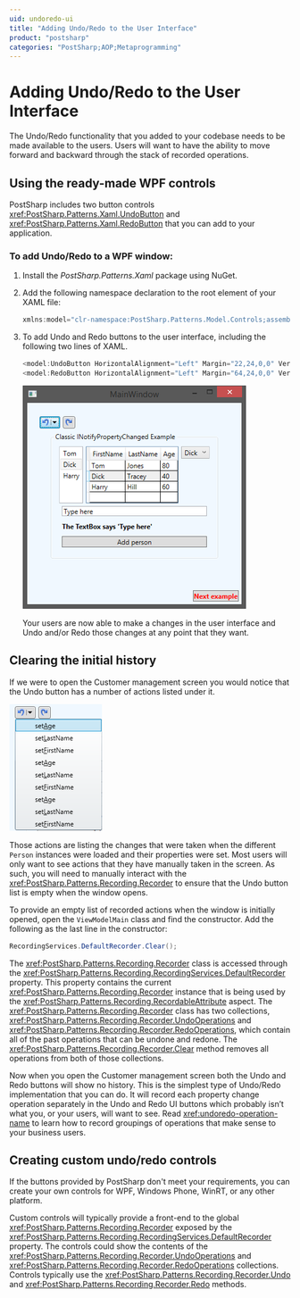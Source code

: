 ```yaml
---
uid: undoredo-ui
title: "Adding Undo/Redo to the User Interface"
product: "postsharp"
categories: "PostSharp;AOP;Metaprogramming"
---
```

# Adding Undo/Redo to the User Interface

The Undo/Redo functionality that you added to your codebase needs to be made available to the users. Users will want to have the ability to move forward and backward through the stack of recorded operations.


## Using the ready-made WPF controls

PostSharp includes two button controls <xref:PostSharp.Patterns.Xaml.UndoButton> and <xref:PostSharp.Patterns.Xaml.RedoButton> that you can add to your application. 


### To add Undo/Redo to a WPF window:

1. Install the *PostSharp.Patterns.Xaml* package using NuGet. 


2. Add the following namespace declaration to the root element of your XAML file:

    ```csharp
    xmlns:model="clr-namespace:PostSharp.Patterns.Model.Controls;assembly=PostSharp.Patterns.Xaml"
    ```


3. To add Undo and Redo buttons to the user interface, including the following two lines of XAML.

    ```csharp
    <model:UndoButton HorizontalAlignment="Left" Margin="22,24,0,0" VerticalAlignment="Top" />
    <model:RedoButton HorizontalAlignment="Left" Margin="64,24,0,0" VerticalAlignment="Top"/>
    ```

    ![](simpleundoredo_2.png)

    Your users are now able to make a changes in the user interface and Undo and/or Redo those changes at any point that they want.



## Clearing the initial history

If we were to open the Customer management screen you would notice that the Undo button has a number of actions listed under it.

![](simpleundoredo_3.png)

Those actions are listing the changes that were taken when the different `Person` instances were loaded and their properties were set. Most users will only want to see actions that they have manually taken in the screen. As such, you will need to manually interact with the <xref:PostSharp.Patterns.Recording.Recorder> to ensure that the Undo button list is empty when the window opens. 

To provide an empty list of recorded actions when the window is initially opened, open the `ViewModelMain` class and find the constructor. Add the following as the last line in the constructor: 

```csharp
RecordingServices.DefaultRecorder.Clear();
```

The <xref:PostSharp.Patterns.Recording.Recorder> class is accessed through the <xref:PostSharp.Patterns.Recording.RecordingServices.DefaultRecorder> property. This property contains the current <xref:PostSharp.Patterns.Recording.Recorder> instance that is being used by the <xref:PostSharp.Patterns.Recording.RecordableAttribute> aspect. The <xref:PostSharp.Patterns.Recording.Recorder> class has two collections, <xref:PostSharp.Patterns.Recording.Recorder.UndoOperations> and <xref:PostSharp.Patterns.Recording.Recorder.RedoOperations>, which contain all of the past operations that can be undone and redone. The <xref:PostSharp.Patterns.Recording.Recorder.Clear> method removes all operations from both of those collections. 

Now when you open the Customer management screen both the Undo and Redo buttons will show no history. This is the simplest type of Undo/Redo implementation that you can do. It will record each property change operation separately in the Undo and Redo UI buttons which probably isn’t what you, or your users, will want to see. Read <xref:undoredo-operation-name> to learn how to record groupings of operations that make sense to your business users. 


## Creating custom undo/redo controls

If the buttons provided by PostSharp don't meet your requirements, you can create your own controls for WPF, Windows Phone, WinRT, or any other platform.

Custom controls will typically provide a front-end to the global <xref:PostSharp.Patterns.Recording.Recorder> exposed by the <xref:PostSharp.Patterns.Recording.RecordingServices.DefaultRecorder> property. The controls could show the contents of the <xref:PostSharp.Patterns.Recording.Recorder.UndoOperations> and <xref:PostSharp.Patterns.Recording.Recorder.RedoOperations> collections. Controls typically use the <xref:PostSharp.Patterns.Recording.Recorder.Undo> and <xref:PostSharp.Patterns.Recording.Recorder.Redo> methods. 

